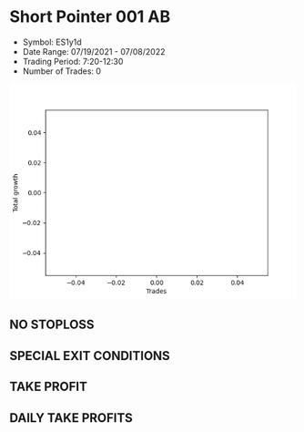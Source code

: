 # Short Pointer 001 AB 
- Symbol: ES1y1d
- Date Range: 07/19/2021 - 07/08/2022
- Trading Period: 7:20-12:30
- Number of Trades: 0

![Plot](ShortPointer001ABES1y1d.png)
## NO STOPLOSS









## SPECIAL EXIT CONDITIONS 


## TAKE PROFIT











## DAILY TAKE PROFITS




























